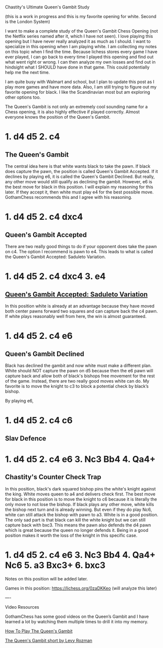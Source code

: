 Chastity's Ultimate Queen's Gambit Study

(this is a work in progress and this is my favorite opening for white. Second is the London System)

I want to make a complete study of the Queen's Gambit Chess Opening (not the Netflix series named after it, which I have not seen). I love playing this opening but I have never really analyzed it as much as I should. I want to specialize in this opening when I am playing white. I am collecting my notes on this topic when I find the time. Because lichess stores every game I have ever played, I can go back to every time I played this opening and find out what went right or wrong. I can then analyze my own losses and find out in hindsight what I SHOULD have done in that game. This could potentially help me the next time.

I am quite busy with Walmart and school, but I plan to update this post as I play more games and have more data. Also, I am still trying to figure out my favorite opening for black. I like the Scandinavian most but am exploring other options too.

The Queen's Gambit is not only an extremely cool sounding name for a Chess opening, it is also highly effective if played correctly. Almost everyone knows the position of the Queen's Gambit.

# 1. d4 d5 2. c4
## The Queen's Gambit

The central idea here is that white wants black to take the pawn. If black does capture the pawn, the position is called Queen's Gambit Accepted. If it declines by playing e6, it is called the Queen's Gambit Declined. But really, any other move would still qualify as declining the gambit. However, e6 is the best move for black in this position. I will explain my reasoning for this later. If they accept it, then white must play e4 for the best possible move. GothamChess recommends this and I agree with his reasoning.

# 1. d4 d5 2. c4 dxc4
## Queen's Gambit Accepted

There are two really good things to do if your opponent does take the pawn on c4. The option I recommend is pawn to e4. This leads to what is called the Queen's Gambit Accepted: Saduleto Variation.


# 1. d4 d5 2. c4 dxc4 3. e4
## [Queen's Gambit Accepted: Saduleto Variation](https://lichess.org/opening/Queens_Gambit_Accepted_Saduleto_Variation)

In this position white is already at an advantage because they have moved both center pawns forward two squares and can capture back the c4 pawn. If white plays reasonably well from here, the win is almost guaranteed.



# 1. d4 d5 2. c4 e6
## Queen's Gambit Declined

Black has declined the gambit and now white must make a different plan. White should NOT capture the pawn on d5 because then the e6 pawn will capture back and allow both of black's bishops free movement for the rest of the game. Instead, there are two really good moves white can do. My favorite is to move the knight to c3 to block a potential check by black’s bishop.

By playing e6, 


# 1. d4 d5 2. c4 c6
## Slav Defence

# 1. d4 d5 2. c4 e6 3. Nc3 Bb4 4. Qa4+
## Chastity's Counter Check Trap

In this position, black's dark squared bishop pins the white's knight against the king. White moves queen to a4 and delivers check first. The best move for black in this position is to move the knight to c6 because it is literally the only move to not lose the bishop. If black plays any other move, white kills the bishop next turn and is already winning. But even if they do play Nc6, white can still attack the bishop with pawn to a3. White is in a good position. The only sad part is that black can kill the white knight but we can still capture back with bxc3. This means the pawn also defends the d4 pawn which is great because the queen no longer defends it. Being in a good position makes it worth the loss of the knight in this specific case.


# 1. d4 d5 2. c4 e6 3. Nc3 Bb4 4. Qa4+ Nc6 5. a3 Bxc3+ 6. bxc3

Notes on this position will be added later.

Games in this position:
https://lichess.org/0zaDKKeo (will analyze this later)

—-

Video Resources 

GothamChess has some good videos on the Queen’s Gambit and I have learned a lot by watching them multiple times to drill it into my memory.

[How To Play The Queen's Gambit](https://youtu.be/mtsabsZ4wG4?si=NfVRbCkUxDwFRFQc)

[The Queen's Gambit short by Levy Rozman](https://www.youtube.com/shorts/f_UqFFwi_rs)
